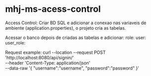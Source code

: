 # mhj-ms-acess-control

Access Control:
Criar BD SQL e adicionar a conexao nas variaveis de ambiente (application.properties), o projeto cria as tabelas.

Acessar o banco depois de criadas as tabelas e adicionar:
role:
user:
user_role:

Request example: 
curl --location --request POST 'http://localhost:8080/api/signin/' \
--header 'Content-Type: application/json' \
--data-raw '{
    "username":"username",
    "password":"password"
}'

